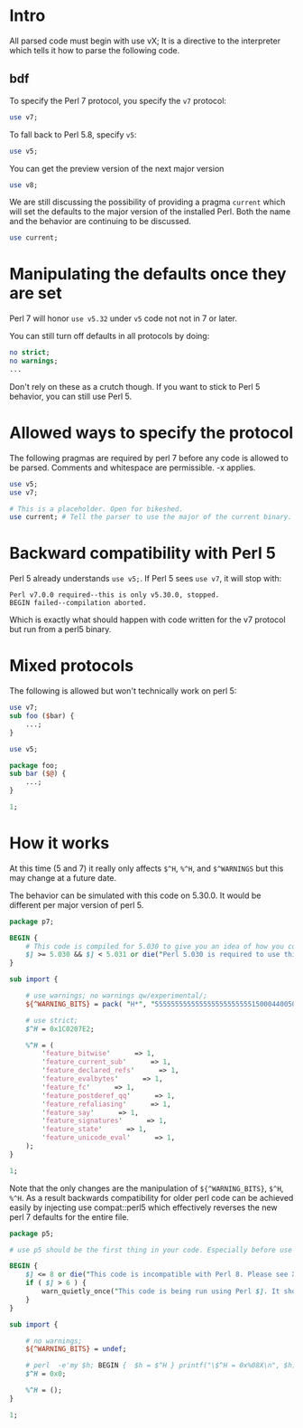# Intro

All parsed code must begin with use vX; It is a directive to the interpreter which tells it how to parse the following code.

## bdf

To specify the Perl 7 protocol, you specify the `v7` protocol:

```perl
use v7;
```

To fall back to Perl 5.8, specify `v5`:

```perl
use v5;
```

You can get the preview version of the next major version

```perl
use v8;
```

We are still discussing the possibility of providing a pragma `current` which will set the defaults to the major version of the installed Perl. Both the name and the behavior are continuing to be discussed.

```perl
use current;
```

# Manipulating the defaults once they are set

Perl 7 will honor `use v5.32` under `v5` code not not in 7 or later.

You can still turn off defaults in all protocols by doing:

```perl
no strict;
no warnings;
...
```
    
Don't rely on these as a crutch though. If you want to stick to Perl 5 behavior, you can still use Perl 5.


# Allowed ways to specify the protocol

The following pragmas are required by perl 7 before any code is allowed to be parsed. Comments and whitespace are permissible. -x applies.

```perl
use v5;
use v7;

# This is a placeholder. Open for bikeshed.
use current; # Tell the parser to use the major of the current binary. 
```

# Backward compatibility with Perl 5

Perl 5 already understands `use v5;`. If Perl 5 sees `use v7`, it will stop with:

```
Perl v7.0.0 required--this is only v5.30.0, stopped.
BEGIN failed--compilation aborted.
```

Which is exactly what should happen with code written for the v7 protocol but run from a perl5 binary.

# Mixed protocols

The following is allowed but won't technically work on perl 5:

```perl
use v7;
sub foo ($bar) {
    ...;
}

use v5;

package foo;
sub bar ($@) {
    ...;
}

1;
```

# How it works

At this time (5 and 7) it really only affects `$^H`, `%^H`, and `$^WARNINGS` but this may change at a future date.

The behavior can be simulated with this code on 5.30.0. It would be different per major version of perl 5.

```perl
package p7;

BEGIN {
    # This code is compiled for 5.030 to give you an idea of how you code will work on Perl 7.
    $] >= 5.030 && $] < 5.031 or die("Perl 5.030 is required to use this module.");
}

sub import {

    # use warnings; no warnings qw/experimental/;
    ${^WARNING_BITS} = pack( "H*", "55555555555555555555555515000440050454" );

    # use strict;
    $^H = 0x1C0207E2;

    %^H = (
        'feature_bitwise'      => 1,
        'feature_current_sub'      => 1,
        'feature_declared_refs'      => 1,
        'feature_evalbytes'      => 1,
        'feature_fc'      => 1,
        'feature_postderef_qq'      => 1,
        'feature_refaliasing'      => 1,
        'feature_say'      => 1,
        'feature_signatures'      => 1,
        'feature_state'      => 1,
        'feature_unicode_eval'      => 1,
    );
}

1;
```

Note that the only changes are the manipulation of `${^WARNING_BITS}`, `$^H`, `%^H`. As a result backwards compatibility for older perl code can be achieved easily by injecting use compat::perl5 which effectively reverses the new perl 7 defaults for the entire file.

```perl
package p5;

# use p5 should be the first thing in your code. Especially before use strict, warnings, v5.XXX, or feature.

BEGIN {
    $] <= 8 or die("This code is incompatible with Perl 8. Please see XXX for more information.");
    if ( $] > 6 ) {
        warn_quietly_once("This code is being run using Perl $]. It should be updated or may break in Perl 8. See YYY for more information.");
    }
}

sub import {

    # no warnings;
    ${^WARNING_BITS} = undef;

    # perl  -e'my $h; BEGIN {  $h = $^H } printf("\$^H = 0x%08X\n", $h); '
    $^H = 0x0;

    %^H = ();
}

1;
```




